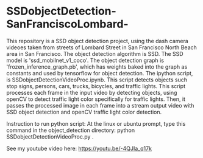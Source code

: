 # SSDobjectDetection-SanFranciscoLombard-
This repository is a SSD object detection project, using the dash camera videoes taken from streets of Lombard Street in San Francisco North Beach area in San Francisco. The object detection algorithm is SSD. The SSD model is 'ssd_mobilnet_v1_coco'. The object detection graph is 'frozen_inference_graph.pb', which has weights baked into the graph as constants and used by tensorflow for object detection. The ipython script, is SSDobjectDetectionVideoProc.ipynb. This script detects objects such stop signs, persons, cars, trucks, bicycles, and traffic lights. This script processes each frame in the input video by detecting objects, using openCV to detect traffic light color specifically for traffic lights. Then, it passes the processed image in each frame into a stream output video with SSD object detection and openCV traffic light color detection.

Instruction to run python script: At the linux or ubuntu prompt, type this command in the object_detection directory: python SSDobjectDetectionVideoProc.py .

See my youtube video here: 
https://youtu.be/-4QJIa_q17k
